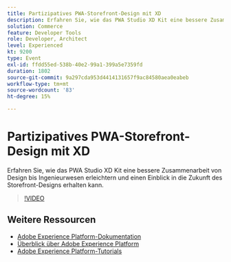 ```yaml
---
title: Partizipatives PWA-Storefront-Design mit XD
description: Erfahren Sie, wie das PWA Studio XD Kit eine bessere Zusammenarbeit von Design bis Ingenieurwesen erleichtern und einen Einblick in die Zukunft des Storefront-Designs erhalten kann.
solution: Commerce
feature: Developer Tools
role: Developer, Architect
level: Experienced
kt: 9200
type: Event
exl-id: ffdd55ed-538b-40e2-99a1-399a5e7359fd
duration: 1802
source-git-commit: 9a297cda953d4414131657f9ac84580aea0eabeb
workflow-type: tm+mt
source-wordcount: '83'
ht-degree: 15%

---
```


# Partizipatives PWA-Storefront-Design mit XD

Erfahren Sie, wie das PWA Studio XD Kit eine bessere Zusammenarbeit von Design bis Ingenieurwesen erleichtern und einen Einblick in die Zukunft des Storefront-Designs erhalten kann.

>[!VIDEO](https://video.tv.adobe.com/v/337725/?quality=12&learn=on&hidetitle=true)

## Weitere Ressourcen

- [Adobe Experience Platform-Dokumentation](https://experienceleague.adobe.com/docs/experience-platform.html?lang=de)
- [Überblick über Adobe Experience Platform](https://experienceleague.adobe.com/docs/experience-platform/landing/home.html?lang=de)
- [Adobe Experience Platform-Tutorials](https://experienceleague.adobe.com/docs/platform-learn/tutorials/overview.html?lang=de)
